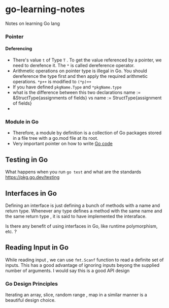 # go-learning-notes
Notes on learning Go lang

### Pointer
#### Deferencing
- There's value `t` of Type `T` . To get the value referenced by a pointer, we need to derefence it. The `*` is called dereference operator.
- Arithmetic operations on pointer type is illegal in Go. You should dereference the type first and then apply the required arithmetic operations. `*p++` is modified to `(*p)++`
- If you have defined `pkgName.Type` and `*pkgName.type`
- what is the difference between this two declarations name := &StructType{assignments of fields} vs name := StructType{assignment of fields}
- 
### Module in Go
- Therefore, a module by definition is a collection of Go packages stored in a file tree with a go.mod file at its root.
- Very important pointer on how to write [Go code](https://go.dev/doc/code)
## Testing in Go
What happens when you run `go test` and what are the standards
https://pkg.go.dev/testing

## Interfaces in Go
Defining an interface is just defining a bunch of methods with a name and return type.
Whenever any type defines a method with the same name and the same return type , it is said to have implemented the interaface.

Is there any benefit of using interfaces in Go, like runtime polymorphism, etc. ?

## Reading Input in Go
While reading input , we can use `fmt.Scanf` function to read a definite set of inputs. This has a good advantage of ignoring inputs beyong the supplied number of arguments. I would say this is
a good API design

### Go Design Principles
Iterating an array, slice, random range , map in a similar manner is a beautiful design choice.
